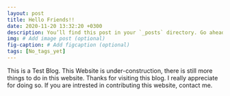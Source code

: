 ```yaml
---
layout: post
title: Hello Friends!!
date: 2020-11-20 13:32:20 +0300
description: You’ll find this post in your `_posts` directory. Go ahead and edit it and re-build the site to see your changes. # Add post description (optional)
img: # Add image post (optional)
fig-caption: # Add figcaption (optional)
tags: [No_tags_yet]
---
```


This is a Test Blog. This Website is under-construction, there is still more things to do in this website. Thanks for visiting this blog. I really appreciate for doing so. If you are intrested in contributing this website, contact me.
